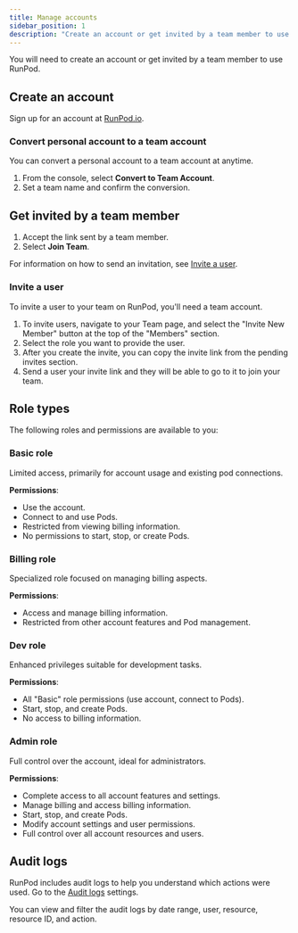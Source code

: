 ```yaml
---
title: Manage accounts
sidebar_position: 1
description: "Create an account or get invited by a team member to use RunPod, then convert personal to team account or invite others to join, with various role options including Basic, Billing, Dev, and Admin for customized access and permissions."
---
```


You will need to create an account or get invited by a team member to use RunPod.

## Create an account

Sign up for an account at [RunPod.io](https://www.runpod.io).

### Convert personal account to a team account

You can convert a personal account to a team account at anytime.

1. From the console, select **Convert to Team Account**.
2. Set a team name and confirm the conversion.

## Get invited by a team member

1. Accept the link sent by a team member.
2. Select **Join Team**.

For information on how to send an invitation, see [Invite a user](#invite-a-user).

### Invite a user

To invite a user to your team on RunPod, you'll need a team account.

1. To invite users, navigate to your Team page, and select the "Invite New Member" button at the top of the "Members" section.
2. Select the role you want to provide the user.
3. After you create the invite, you can copy the invite link from the pending invites section.
4. Send a user your invite link and they will be able to go to it to join your team.

## Role types

The following roles and permissions are available to you:

### Basic role

Limited access, primarily for account usage and existing pod connections.

**Permissions**:

- Use the account.
- Connect to and use Pods.
- Restricted from viewing billing information.
- No permissions to start, stop, or create Pods.

### Billing role

Specialized role focused on managing billing aspects.

**Permissions**:

- Access and manage billing information.
- Restricted from other account features and Pod management.

### Dev role

Enhanced privileges suitable for development tasks.

**Permissions**:

- All "Basic" role permissions (use account, connect to Pods).
- Start, stop, and create Pods.
- No access to billing information.

### Admin role

Full control over the account, ideal for administrators.

**Permissions**:

- Complete access to all account features and settings.
- Manage billing and access billing information.
- Start, stop, and create Pods.
- Modify account settings and user permissions.
- Full control over all account resources and users.

## Audit logs

RunPod includes audit logs to help you understand which actions were used.
Go to the [Audit logs](https://www.runpod.io/console/user/audit-logs) settings.

You can view and filter the audit logs by date range, user, resource, resource ID, and action.
